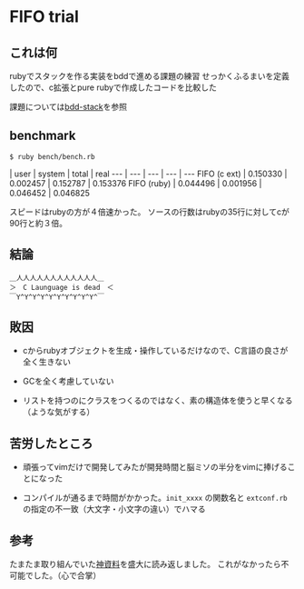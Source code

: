 # FIFO trial

## これは何

rubyでスタックを作る実装をbddで進める課題の練習
せっかくふるまいを定義したので、c拡張とpure rubyで作成したコードを比較した

課題については[bdd-stack](https://github.com/jiraffeinc/bdd-stack)を参照

## benchmark

```
$ ruby bench/bench.rb
```

 | user | system | total | real
--- | --- | --- | --- | ---
FIFO (c ext) | 0.150330 | 0.002457 | 0.152787 | 0.153376
FIFO (ruby) | 0.044496 | 0.001956 | 0.046452 | 0.046825

スピードはrubyの方が４倍速かった。
ソースの行数はrubyの35行に対してcが90行と約３倍。

## 結論

```
＿人人人人人人人人人人人人＿
＞　C Launguage is dead　＜
￣Y^Y^Y^Y^Y^Y^Y^Y^Y^Y^￣
```

## 敗因

* cからrubyオブジェクトを生成・操作しているだけなので、C言語の良さが全く生きない

* GCを全く考慮していない

* リストを持つのにクラスをつくるのではなく、素の構造体を使うと早くなる（ような気がする）

## 苦労したところ

* 頑張ってvimだけで開発してみたが開発時間と脳ミソの半分をvimに捧げることになった

* コンパイルが通るまで時間がかかった。`init_xxxx` の関数名と `extconf.rb` の指定の不一致（大文字・小文字の違い）でハマる

## 参考

たまたま取り組んでいた[神資料](https://github.com/ko1/rubyhackchallenge/blob/master/JA/3_practice.md)を盛大に読み返しました。
これがなかったら不可能でした。（心で合掌）

